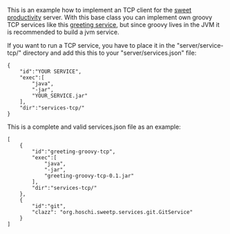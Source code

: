 This is an example how to implement an TCP client for the
[sweet productivity](http://sweet-productivity.com/) server.
With this base class you can implement own groovy TCP services like this
[greeting service](https://github.com/sweetp/service-greeting-groovy-tcp),
but since groovy lives in the JVM it is recommended to build a jvm service.

If you want to run a TCP service, you have to place it in the "server/service-tcp/"
directory and add this this to your "server/services.json" file:

	{
		"id":"YOUR SERVICE",
		"exec":[
			"java",
			"-jar",
			"YOUR_SERVICE.jar"
		],
		"dir":"services-tcp/"
	}

This is a complete and valid services.json file as an example:

    [
        {
            "id":"greeting-groovy-tcp",
            "exec":[
                "java",
                "-jar",
                "greeting-groovy-tcp-0.1.jar"
            ],
            "dir":"services-tcp/"
        },
        {
            "id":"git",
            "clazz": "org.hoschi.sweetp.services.git.GitService"
        }
    ]

